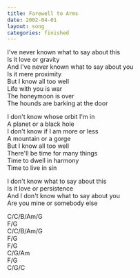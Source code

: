 ```yaml
---
title: Farewell to Arms
date: 2002-04-01
layout: song
categories: finished
---
```

I've never known what to say about this  
Is it love or gravity  
And I've never known what to say about you  
Is it mere proximity  
But I know all too well  
Life with you is war  
The honeymoon is over  
The hounds are barking at the door

I don't know whose orbit I'm in  
A planet or a black hole  
I don't know if I am more or less  
A mountain or a gorge  
But I know all too well  
There'll be time for many things  
Time to dwell in harmony  
Time to live in sin

I don't know what to say about this  
Is it love or persistence  
And I don't know what to say about you  
Are you mine or somebody else

<div class="chords">
C/C/B/Am/G<br/>
F/G<br/>
C/C/B/Am/G<br/>
F/G<br/>
F/G<br/>
C/G/Am<br/>
F/G<br/>
C/G/C</div>
